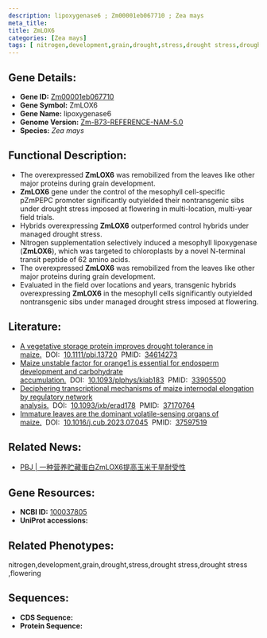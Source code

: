 ```yaml
---
description: lipoxygenase6 ; Zm00001eb067710 ; Zea mays
meta_title:
title: ZmLOX6
categories: [Zea mays]
tags: [ nitrogen,development,grain,drought,stress,drought stress,drought stress ,flowering ]
---
```


## Gene Details:
- **Gene ID:**	[Zm00001eb067710]()
- **Gene Symbol:** ZmLOX6
- **Gene Name:** lipoxygenase6
- **Genome Version:** [Zm-B73-REFERENCE-NAM-5.0]()
- **Species:** *Zea mays*

## Functional Description:
   - The overexpressed **ZmLOX6** was remobilized from the leaves like other major proteins during grain development.
   - **ZmLOX6** gene under the control of the mesophyll cell-specific pZmPEPC promoter significantly outyielded their nontransgenic sibs under drought stress imposed at flowering in multi-location, multi-year field trials.
   - Hybrids overexpressing **ZmLOX6** outperformed control hybrids under managed drought stress.
   - Nitrogen supplementation selectively induced a mesophyll lipoxygenase (**ZmLOX6**), which was targeted to chloroplasts by a novel N-terminal transit peptide of 62 amino acids.
   - The overexpressed **ZmLOX6** was remobilized from the leaves like other major proteins during grain development.
   - Evaluated in the field over locations and years, transgenic hybrids overexpressing **ZmLOX6** in the mesophyll cells significantly outyielded nontransgenic sibs under managed drought stress imposed at flowering.

## Literature:
   - [A vegetative storage protein improves drought tolerance in maize.]( https://onlinelibrary.wiley.com/doi/10.1111/pbi.13720)&nbsp;&nbsp;DOI:&nbsp;&nbsp;[10.1111/pbi.13720](https://onlinelibrary.wiley.com/doi/10.1111/pbi.13720)&nbsp;&nbsp;PMID:&nbsp;&nbsp;[34614273](https://pubmed.ncbi.nlm.nih.gov/34614273/)
   - [Maize unstable factor for orange1 is essential for endosperm development and carbohydrate accumulation.]( https://academic.oup.com/plphys/article/186/4/1932/6255763)&nbsp;&nbsp;DOI:&nbsp;&nbsp;[10.1093/plphys/kiab183](https://academic.oup.com/plphys/article/186/4/1932/6255763)&nbsp;&nbsp;PMID:&nbsp;&nbsp;[33905500](https://pubmed.ncbi.nlm.nih.gov/33905500/)
   - [Deciphering transcriptional mechanisms of maize internodal elongation by regulatory network analysis.]( https://academic.oup.com/jxb/article/74/15/4503/7160568)&nbsp;&nbsp;DOI:&nbsp;&nbsp;[10.1093/jxb/erad178](https://academic.oup.com/jxb/article/74/15/4503/7160568)&nbsp;&nbsp;PMID:&nbsp;&nbsp;[37170764](https://pubmed.ncbi.nlm.nih.gov/37170764/)
   - [Immature leaves are the dominant volatile-sensing organs of maize.]( https://www.cell.com/current-biology/fulltext/S0960-9822(23)00984-3?_returnURL=https%3A%2F%2Flinkinghub.elsevier.com%2Fretrieve%2Fpii%2FS0960982223009843%3Fshowall%3Dtrue)&nbsp;&nbsp;DOI:&nbsp;&nbsp;[10.1016/j.cub.2023.07.045](https://www.cell.com/current-biology/fulltext/S0960-9822(23)00984-3?_returnURL=https%3A%2F%2Flinkinghub.elsevier.com%2Fretrieve%2Fpii%2FS0960982223009843%3Fshowall%3Dtrue)&nbsp;&nbsp;PMID:&nbsp;&nbsp;[37597519](https://pubmed.ncbi.nlm.nih.gov/37597519/)

## Related News:
   - [PBJ | 一种营养贮藏蛋白ZmLOX6提高玉米干旱耐受性](https://mp.weixin.qq.com/s?__biz=Mzg3MDEwNDEyMg==&mid=2247518604&idx=1&sn=e31092474265b7e212485669152292e8&chksm=ce9024d9f9e7adcf346e64a6ce8598d2339e845e0eac729767d8afed0696eeb0c11e004d22f4&scene=27#wechat_redirect)

## Gene Resources:
- **NCBI ID:** [100037805](https://www.ncbi.nlm.nih.gov/gene/?term=100037805)
- **UniProt accessions:** [](https://www.uniprot.org/uniprotkb//entry)

## Related Phenotypes:
nitrogen,development,grain,drought,stress,drought stress,drought stress ,flowering

## Sequences:
- **CDS Sequence:**
- **Protein Sequence:**
